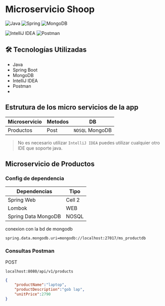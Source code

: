 # Microservicio Shoop
![Java](https://img.shields.io/badge/java-%23ED8B00.svg?style=for-the-badge&logo=openjdk&logoColor=white)
![Spring](https://img.shields.io/badge/spring-%236DB33F.svg?style=for-the-badge&logo=spring&logoColor=white)
![MongoDB](https://img.shields.io/badge/MongoDB-%234ea94b.svg?style=for-the-badge&logo=mongodb&logoColor=white)

![IntelliJ IDEA](https://img.shields.io/badge/IntelliJIDEA-000000.svg?style=for-the-badge&logo=intellij-idea&logoColor=white)
![Postman](https://img.shields.io/badge/Postman-FF6C37?style=for-the-badge&logo=postman&logoColor=white)

## 🛠 Tecnologías Utilizadas
- Java
- Spring Boot
- MongoDB
- IntelliJ IDEA
- Postman
- 
## Estrutura de los micro servicios de la app
| Microservicio | Metodos | DB |
|----------|----------|----------|
| Productos  | Post | `NOSQL` MongoDB | 

> No es necesario utilizar `IntelliJ IDEA` puedes utilizar cualquier otro IDE que soporte java.

## Microservicio de **Productos**

### Config de dependencia 

| Dependencias | Tipo |
|----------|----------|
| Spring Web | Cell 2   |
| Lombok | WEB |
| Spring Data MongoDB | NOSQL |

conexion con la bd de mongodb
```properties
spring.data.mongodb.uri=mongodb://localhost:27017/ms_productdb
```
### Consultas Postman

POST
```url
localhost:8080/api/v1/products
```
```json
{
    "productName":"laptop",
    "productDescription":"gob lap",
    "unitPrice":2790
}

```
<!--
https://start.spring.io/#!type=maven-project&language=java&platformVersion=3.2.4&packaging=jar&jvmVersion=17&groupId=com.monnsmonsh&artifactId=product-microservice&name=product-microservice&description=Product%20Service&packageName=com.monnsmonsh.product-microservice&dependencies=lombok,web,data-mongodb
-->
